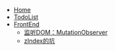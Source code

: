 <!--
 * @Author: your name
 * @Date: 2020-02-08 13:50:27
 * @LastEditTime : 2020-02-08 14:32:55
 * @LastEditors  : Please set LastEditors
 * @Description: In User Settings Edit
 * @FilePath: /VoidBlog/docs/_sidebar.md
 -->
<!-- docs/_sidebar.md -->

* [Home](/)
* [TodoList](/Todo)
* [FrontEnd](/FrontEnd/FrontEnd.md)
    * [监听DOM：MutationObserver](/FrontEnd/使用MutationObserver来监听dom的增删改查触发事件.md)
    * [zIndex的坑](/FrontEnd/zIndex的坑.md)
